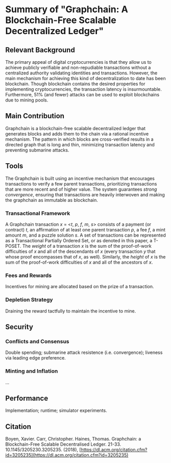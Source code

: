 # Summary of "Graphchain: A Blockchain-Free Scalable Decentralized Ledger"

## Relevant Background

The primary appeal of digital cryptocurrencies is that they allow us to achieve publicly verifiable and non-repudiable transactions without a centralized authority validating identities and transactions. However, the main mechanism for achieving this kind of decentralization to date has been blockchain. Though blockchain contains the desired properties for implementing cryptocurrencies, the transaction latency is insurmountable. Furthermore, 51% (and fewer) attacks can be used to exploit blockchains due to mining pools.

## Main Contribution

Graphchain is a blockchain-free scalable decentralized ledger that generates blocks and adds them to the chain via a rational incentive mechanism. The pattern in which blocks are cross-verified results in a directed graph that is long and thin, minimizing transaction latency and preventing submarine attacks.

## Tools

The Graphchain is built using an incentive mechanism that encourages transactions to verify a few parent transactions, prioritizing transactions that are more recent and of higher value. The system guarantees _strong convergence_, ensuring that transactions are heavily interwoven and making the graphchain as immutable as blockchain.

### Transactional Framework

A Graphchain transaction _x_ = <_t_, _p_, _f_, _m_, _s_> consists of a payment (or contract) _t_, an affirmation of at least one parent transaction _p_, a fee _f_, a mint amount _m_, and a puzzle solution _s_. A set of transactions can be represented as a Transactional Partially Ordered Set, or as denoted in this paper, a T-POSET. The _weight_ of a transaction _x_ is the sum of the proof-of-work difficulties of _x_ and all of the descendants of _x_ (every transaction _y_ that whose proof encompasses that of _x_, as well). Similarly, the _height_ of _x_ is the sum of the proof-of-work difficulties of _x_ and all of the ancestors of _x_.

### Fees and Rewards

Incentives for mining are allocated based on the prize of a transaction.

### Depletion Strategy

Draining the reward tactfully to maintain the incentive to mine.

## Security

### Conflicts and Consensus

Double spending; submarine attack resistence (i.e. convergence); liveness via leading edge preference.

### Minting and Inflation

...

## Performance

Implementation; runtime; simulator experiments.

## Citation

Boyen, Xavier. Carr, Christopher. Haines, Thomas. Graphchain: a Blockchain-Free Scalable Decentralised Ledger. 21-33. 10.1145/3205230.3205235. (2018), [https://dl.acm.org/citation.cfm?id=3205235](https://dl.acm.org/citation.cfm?id=3205235)
